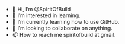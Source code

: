 - 👋 Hi, I’m @SpiritOfBuild
- 👀 I’m interested in learning.
- 🌱 I’m currently learning how to use GitHub.
- 💞️ I’m looking to collaborate on anything.
- 📫 How to reach me spiritofbuild at gmail.

<!---
SpiritOfBuild/SpiritOfBuild is a ✨ special ✨ repository because its `README.md` (this file) appears on your GitHub profile.
You can click the Preview link to take a look at your changes.
--->
